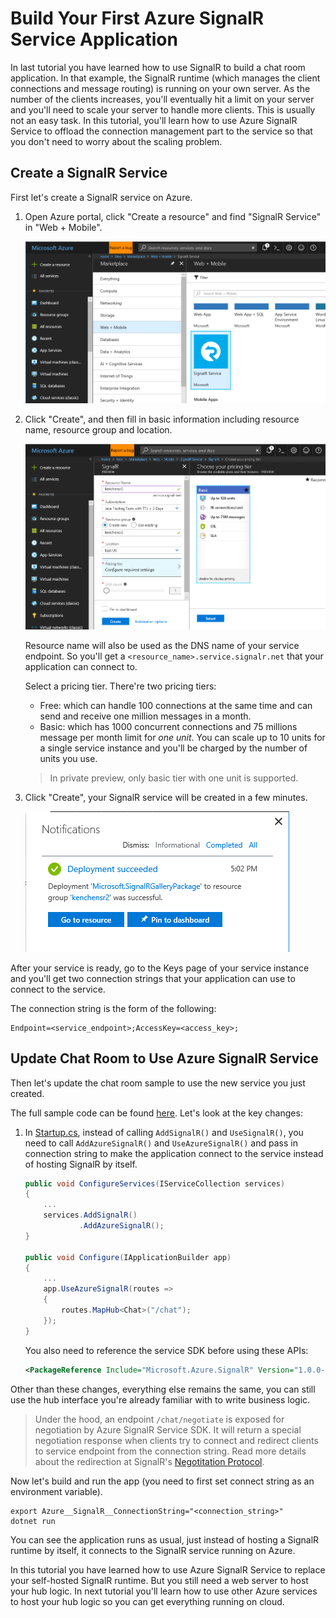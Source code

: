 # Build Your First Azure SignalR Service Application

In last tutorial you have learned how to use SignalR to build a chat room application. In that example, the SignalR runtime (which manages the client connections and message routing) is running on your own server. As the number of the clients increases, you'll eventually hit a limit on your server and you'll need to scale your server to handle more clients. This is usually not an easy task. In this tutorial, you'll learn how to use Azure SignalR Service to offload the connection management part to the service so that you don't need to worry about the scaling problem.

## Create a SignalR Service

First let's create a SignalR service on Azure.

1. Open Azure portal, click "Create a resource" and find "SignalR Service" in "Web + Mobile".

   ![signalr-1](images/signalr-1.png)

2. Click "Create", and then fill in basic information including resource name, resource group and location.

   ![signalr-2](images/signalr-2.png)

   Resource name will also be used as the DNS name of your service endpoint. So you'll get a `<resource_name>.service.signalr.net` that your application can connect to.

   Select a pricing tier. There're two pricing tiers:
   
   * Free: which can handle 100 connections at the same time and can send and receive one million messages in a month.
   * Basic: which has 1000 concurrent connections and 75 millions message per month limit for *one unit*. You can scale up to 10 units for a single service instance and you'll be charged by the number of units you use.

   > In private preview, only basic tier with one unit is supported.

3. Click "Create", your SignalR service will be created in a few minutes.

   ![signalr-3](images/signalr-3.png)

After your service is ready, go to the Keys page of your service instance and you'll get two connection strings that your application can use to connect to the service.

The connection string is the form of the following:

```
Endpoint=<service_endpoint>;AccessKey=<access_key>;
```

## Update Chat Room to Use Azure SignalR Service

Then let's update the chat room sample to use the new service you just created.

The full sample code can be found [here](../samples/ChatRoom/). Let's look at the key changes:

1.  In [Startup.cs](../samples/ChatRoom/Startup.cs), instead of calling `AddSignalR()` and `UseSignalR()`, you need to call `AddAzureSignalR()` and `UseAzureSignalR()` and pass in connection string to make the application connect to the service instead of hosting SignalR by itself.

    ```cs
    public void ConfigureServices(IServiceCollection services)
    {
        ...
        services.AddSignalR()
                .AddAzureSignalR();
    }

    public void Configure(IApplicationBuilder app)
    {
        ...
        app.UseAzureSignalR(routes => 
        { 
            routes.MapHub<Chat>("/chat"); 
        });
    }
    ```

    You also need to reference the service SDK before using these APIs:

    ```xml
    <PackageReference Include="Microsoft.Azure.SignalR" Version="1.0.0-preview-10007" />
    ```

Other than these changes, everything else remains the same, you can still use the hub interface you're already familiar with to write business logic.

> Under the hood, an endpoint `/chat/negotiate` is exposed for negotiation by Azure SignalR Service SDK. It will return a special negotiation response when clients try to connect and redirect clients to service endpoint from the connection string. Read more details about the redirection at SignalR's [Negotitation Protocol](https://github.com/aspnet/SignalR/blob/dev/specs/TransportProtocols.md#post-endpoint-basenegotiate-request).

Now let's build and run the app (you need to first set connect string as an environment variable).

```
export Azure__SignalR__ConnectionString="<connection_string>"
dotnet run
```

You can see the application runs as usual, just instead of hosting a SignalR runtime by itself, it connects to the SignalR service running on Azure.

In this tutorial you have learned how to use Azure SignalR Service to replace your self-hosted SignalR runtime. But you still need a web server to host your hub logic. In next tutorial you'll learn how to use other Azure services to host your hub logic so you can get everything running on cloud.
